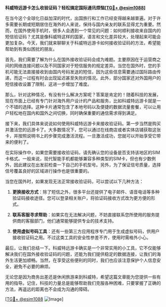 **科威特远游卡怎么收验证码？轻松搞定国际通讯烦恼[[TG💪+ @esim1088](https://t.me/s/esim1088)]**

在当今这个全球化日益加深的时代，出国旅行和工作已经变得越来越普遍。对于许多需要长期或短期居住在海外的人来说，保持与国内亲友的联系显得尤为重要。然而，在国外使用手机时，很多人会遇到一个常见的问题：如何顺利接收来自国内的短信验证码？尤其是像科威特这样的国家，语言和文化差异较大，处理起来可能会更加复杂。今天，我们就来聊聊关于科威特远游卡如何接收验证码的方法，希望能帮助到有类似困扰的朋友。

首先，我们需要了解为什么在国外接收验证码会成为难题。主要原因在于运营商之间的网络连接问题以及不同国家对于短信服务的规定差异。当您在国外时，您的手机可能无法直接接收到由国内号码发送的短信，因为这些信息需要通过国际路由传递，而这一过程有时会出现延迟甚至失败的情况。此外，部分国家还对外国用户的短信接收设置了限制，这进一步增加了难度。

那么，针对这种情况，有没有什么解决方案呢？答案是肯定的！随着科技的发展，现在市面上已经有专门针对海外用户设计的产品和服务，比如科威特远游卡就是一个不错的选择。这种卡片通常包含了本地号码以及便捷的数据流量套餐，可以让用户轻松地在国内和国外之间切换，同时确保重要的通信需求得到满足。

接下来，我们具体来说说如何使用科威特远游卡来接收验证码。第一步当然是购买并激活您的远游卡了。大多数情况下，您可以通过在线商店或者实体店铺获取这张卡，并按照说明书上的步骤完成激活流程。一旦激活成功，您就可以开始享受它带来的便利了。

在实际操作中，如果您需要接收验证码，请先确认您的设备是否支持该地区的SIM卡格式。一般来说，现代智能手机都能够兼容多种类型的SIM卡，但也有少数例外，因此建议在出发前检查一下自己的手机型号。另外，为了保证信号质量，选择信号覆盖良好的区域进行操作也是很重要的。

当您在国外时，如果发现无法正常接收验证码，可以尝试以下几种方法：

1. **更换接收方式**：除了短信之外，很多平台还提供了电子邮件、语音电话等多种验证码接收途径。您可以登录相关账户，将验证码接收方式改为更方便的形式。
   
2. **联系客服寻求帮助**：如果实在无法解决问题，不妨直接联系您所使用的服务提供商的客服部门，他们通常能够提供专业的技术支持。
   
3. **使用虚拟号码工具**：还有一些第三方应用程序专门用于生成虚拟号码，供用户接收验证码之用。不过这类工具的安全性参差不齐，使用时需格外小心。

最后，让我们总结一下。科威特远游卡确实是一个非常实用的小工具，它不仅能够解决我们在国外接收验证码的问题，还能为我们提供稳定的数据连接，让我们的海外生活更加顺畅。当然，在享受这些便利的同时，我们也应该注意保护个人信息安全，避免不必要的麻烦。

无论您是因为商务出差还是休闲旅游来到科威特，希望这篇文章能为您提供一些有用的指导。记住，科技的力量总是能够帮助我们克服各种困难，只要掌握了正确的方法，再遥远的距离也不会成为沟通的障碍。

[[TG💪+ @esim1088](https://t.me/s/esim1088) ![Image](https://i.postimg.cc/4NQfJmqS/Snipaste-2025-05-13-00-14-12.png)]